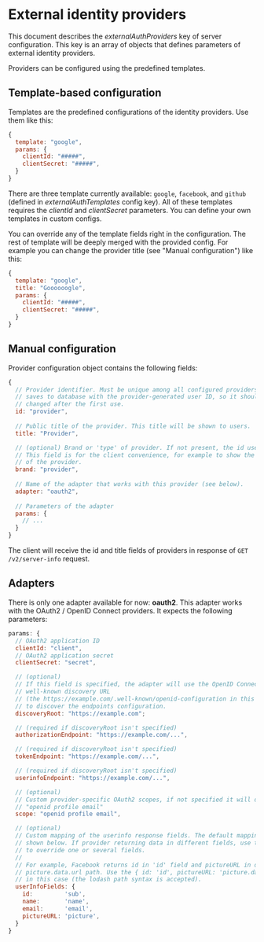 # External identity providers

This document describes the _externalAuthProviders_ key of server configuration.
This key is an array of objects that defines parameters of external identity
providers.

Providers can be configured using the predefined templates.

## Template-based configuration

Templates are the predefined configurations of the identity providers. Use them
like this:

```js
{
  template: "google",
  params: {
    clientId: "#####",
    clientSecret: "#####",
  }
}
```

There are three template currently available: `google`, `facebook`, and `github`
(defined in _externalAuthTemplates_ config key). All of these templates requires
the _clientId_ and _clientSecret_ parameters. You can define your own templates
in custom configs.

You can override any of the template fields right in the configuration. The rest
of template will be deeply merged with the provided config. For example you can
change the provider title (see "Manual configuration") like this:

```js
{
  template: "google",
  title: "Goooooogle",
  params: {
    clientId: "#####",
    clientSecret: "#####",
  }
}
```


## Manual configuration

Provider configuration object contains the following fields:

```js
{
  // Provider identifier. Must be unique among all configured providers. It is
  // saves to database with the provider-generated user ID, so it should not be
  // changed after the first use.
  id: "provider",
  
  // Public title of the provider. This title will be shown to users.
  title: "Provider",

  // (optional) Brand or 'type' of provider. If not present, the id used instead.
  // This field is for the client convenience, for example to show the icon/logo 
  // of the provider.
  brand: "provider",
  
  // Name of the adapter that works with this provider (see below).
  adapter: "oauth2",
  
  // Parameters of the adapter
  params: {
    // ...
  }
}
```

The client will receive the id and title fields of providers in response
of `GET /v2/server-info` request.

## Adapters

There is only one adapter available for now: **oauth2**. This adapter works with
the OAuth2 / OpenID Connect providers. It expects the following parameters:

```js
params: {
  // OAuth2 application ID
  clientId: "client",
  // OAuth2 application secret
  clientSecret: "secret",

  // (optional)
  // If this field is specified, the adapter will use the OpenID Connect 
  // well-known discovery URL 
  // (the https://example.com/.well-known/openid-configuration in this example)
  // to discover the endpoints configuration.
  discoveryRoot: "https://example.com";

  // (required if discoveryRoot isn't specified)
  authorizationEndpoint: "https://example.com/...",

  // (required if discoveryRoot isn't specified)
  tokenEndpoint: "https://example.com/...",

  // (required if discoveryRoot isn't specified)
  userinfoEndpoint: "https://example.com/...",

  // (optional)
  // Custom provider-specific OAuth2 scopes, if not specified it will default to
  // "openid profile email"
  scope: "openid profile email",

  // (optional)
  // Custom mapping of the userinfo response fields. The default mapping is 
  // shown below. If provider returning data in different fields, use this map
  // to override one or several fields.
  // 
  // For example, Facebook returns id in 'id' field and pictureURL in deep
  // picture.data.url path. Use the { id: 'id', pictureURL: 'picture.data.url' }
  // in this case (the lodash path syntax is accepted).
  userInfoFields: {
    id:         'sub',
    name:       'name',
    email:      'email',
    pictureURL: 'picture',
  }
}
```
